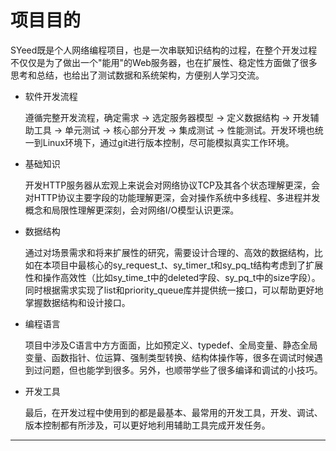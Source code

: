 # 项目目的

SYeed既是个人网络编程项目，也是一次串联知识结构的过程，在整个开发过程不仅仅是为了做出一个"能用"的Web服务器，也在扩展性、稳定性方面做了很多思考和总结，也给出了测试数据和系统架构，方便别人学习交流。

- 软件开发流程

    遵循完整开发流程，确定需求 -> 选定服务器模型 -> 定义数据结构 -> 开发辅助工具 -> 单元测试 -> 核心部分开发 -> 集成测试 -> 性能测试。开发环境也统一到Linux环境下，通过git进行版本控制，尽可能模拟真实工作环境。

- 基础知识

    开发HTTP服务器从宏观上来说会对网络协议TCP及其各个状态理解更深，会对HTTP协议主要字段的功能理解更深，会对操作系统中多线程、多进程并发概念和局限性理解更深刻，会对网络I/O模型认识更深。

- 数据结构

    通过对场景需求和将来扩展性的研究，需要设计合理的、高效的数据结构，比如在本项目中最核心的sy_request_t、sy_timer_t和sy_pq_t结构考虑到了扩展性和操作高效性（比如sy_time_t中的deleted字段、sy_pq_t中的size字段）。同时根据需求实现了list和priority_queue库并提供统一接口，可以帮助更好地掌握数据结构和设计接口。

- 编程语言

    项目中涉及C语言中方方面面，比如预定义、typedef、全局变量、静态全局变量、函数指针、位运算、强制类型转换、结构体操作等，很多在调试时候遇到过问题，但也能学到很多。另外，也顺带学些了很多编译和调试的小技巧。

- 开发工具

    最后，在开发过程中使用到的都是最基本、最常用的开发工具，开发、调试、版本控制都有所涉及，可以更好地利用辅助工具完成开发任务。

---